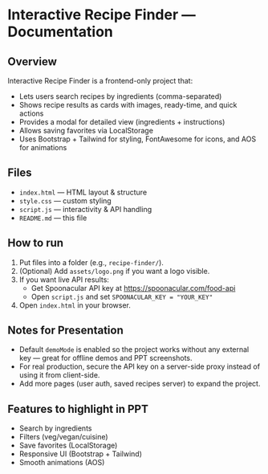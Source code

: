# Interactive Recipe Finder — Documentation

## Overview
Interactive Recipe Finder is a frontend-only project that:
- Lets users search recipes by ingredients (comma-separated)
- Shows recipe results as cards with images, ready-time, and quick actions
- Provides a modal for detailed view (ingredients + instructions)
- Allows saving favorites via LocalStorage
- Uses Bootstrap + Tailwind for styling, FontAwesome for icons, and AOS for animations

## Files
- `index.html` — HTML layout & structure
- `style.css` — custom styling
- `script.js` — interactivity & API handling
- `README.md` — this file

## How to run
1. Put files into a folder (e.g., `recipe-finder/`).
2. (Optional) Add `assets/logo.png` if you want a logo visible.
3. If you want live API results:
   - Get Spoonacular API key at https://spoonacular.com/food-api
   - Open `script.js` and set `SPOONACULAR_KEY = "YOUR_KEY"`
4. Open `index.html` in your browser.

## Notes for Presentation
- Default `demoMode` is enabled so the project works without any external key — great for offline demos and PPT screenshots.
- For real production, secure the API key on a server-side proxy instead of using it from client-side.
- Add more pages (user auth, saved recipes server) to expand the project.

## Features to highlight in PPT
- Search by ingredients
- Filters (veg/vegan/cuisine)
- Save favorites (LocalStorage)
- Responsive UI (Bootstrap + Tailwind)
- Smooth animations (AOS)
